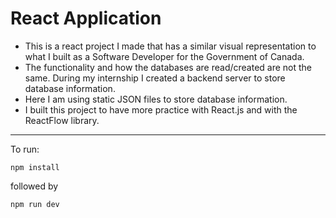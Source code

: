# React Application

- This is a react project I made that has a similar visual representation to what I built as a Software Developer for the Government of Canada.
- The functionality and how the databases are read/created are not the same. During my internship I created a backend server to store database information.
- Here I am using static JSON files to store database information.
- I built this project to have more practice with React.js and with the ReactFlow library.
---
To run:

`npm install`

followed by

`npm run dev`
